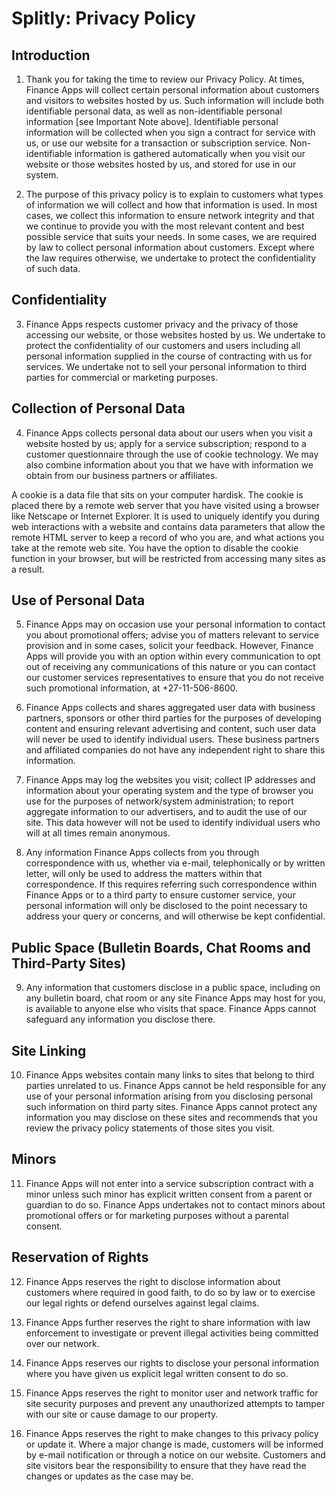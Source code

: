 # Splitly: Privacy Policy

## Introduction
1. Thank you for taking the time to review our Privacy Policy. At times, Finance Apps will collect certain personal information about customers and visitors to websites hosted by us. Such information will include both identifiable personal data, as well as non-identifiable personal information [see Important Note above]. Identifiable personal information will be collected when you sign a contract for service with us, or use our website for a transaction or subscription service. Non-identifiable information is gathered automatically when you visit our website or those websites hosted by us, and stored for use in our system.

2. The purpose of this privacy policy is to explain to customers what types of information we will collect and how that information is used. In most cases, we collect this information to ensure network integrity and that we continue to provide you with the most relevant content and best possible service that suits your needs. In some cases, we are required by law to collect personal information about customers. Except where the law requires otherwise, we undertake to protect the confidentiality of such data.

## Confidentiality

3. Finance Apps respects customer privacy and the privacy of those accessing our website, or those websites hosted by us. We undertake to protect the confidentiality of our customers and users including all personal information supplied in the course of contracting with us for services. We undertake not to sell your personal information to third parties for commercial or marketing purposes.

## Collection of Personal Data

4. Finance Apps collects personal data about our users when you visit a website hosted by us; apply for a service subscription; respond to a customer questionnaire through the use of cookie technology. We may also combine information about you that we have with information we obtain from our business partners or affiliates.

A cookie is a data file that sits on your computer hardisk. The cookie is placed there by a remote web server that you have visited using a browser like Netscape or Internet Explorer. It is used to uniquely identify you during web interactions with a website and contains data parameters that allow the remote HTML server to keep a record of who you are, and what actions you take at the remote web site. You have the option to disable the cookie function in your browser, but will be restricted from accessing many sites as a result.

## Use of Personal Data

5. Finance Apps may on occasion use your personal information to contact you about promotional offers; advise you of matters relevant to service provision and in some cases, solicit your feedback. However, Finance Apps will provide you with an option within every communication to opt out of receiving any communications of this nature or you can contact our customer services representatives to ensure that you do not receive such promotional information, at +27-11-506-8600.

6. Finance Apps collects and shares aggregated user data with business partners, sponsors or other third parties for the purposes of developing content and ensuring relevant advertising and content, such user data will never be used to identify individual users. These business partners and affiliated companies do not have any independent right to share this information.

7. Finance Apps may log the websites you visit; collect IP addresses and information about your operating system and the type of browser you use for the purposes of network/system administration; to report aggregate information to our advertisers, and to audit the use of our site. This data however will not be used to identify individual users who will at all times remain anonymous.

8. Any information Finance Apps collects from you through correspondence with us, whether via e-mail, telephonically or by written letter, will only be used to address the matters within that correspondence. If this requires referring such correspondence within Finance Apps or to a third party to ensure customer service, your personal information will only be disclosed to the point necessary to address your query or concerns, and will otherwise be kept confidential.

## Public Space (Bulletin Boards, Chat Rooms and Third-Party Sites)

9. Any information that customers disclose in a public space, including on any bulletin board, chat room or any site Finance Apps may host for you, is available to anyone else who visits that space. Finance Apps cannot safeguard any information you disclose there.

## Site Linking

10. Finance Apps websites contain many links to sites that belong to third parties unrelated to us. Finance Apps cannot be held responsible for any use of your personal information arising from you disclosing personal such information on third party sites. Finance Apps cannot protect any information you may disclose on these sites and recommends that you review the privacy policy statements of those sites you visit.

## Minors

11. Finance Apps will not enter into a service subscription contract with a minor unless such minor has explicit written consent from a parent or guardian to do so. Finance Apps undertakes not to contact minors about promotional offers or for marketing purposes without a parental consent.

## Reservation of Rights

12. Finance Apps reserves the right to disclose information about customers where required in good faith, to do so by law or to exercise our legal rights or defend ourselves against legal claims.

13. Finance Apps further reserves the right to share information with law enforcement to investigate or prevent illegal activities being committed over our network.

14. Finance Apps reserves our rights to disclose your personal information where you have given us explicit legal written consent to do so.

15. Finance Apps reserves the right to monitor user and network traffic for site security purposes and prevent any unauthorized attempts to tamper with our site or cause damage to our property.

16. Finance Apps reserves the right to make changes to this privacy policy or update it. Where a major change is made, customers will be informed by e-mail notification or through a notice on our website. Customers and site visitors bear the responsibility to ensure that they have read the changes or updates as the case may be.